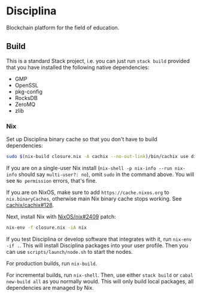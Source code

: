 # Disciplina

Blockchain platform for the field of education.

## Build

This is a standard Stack project, i.e. you can just run `stack build` provided
that you have installed the following native dependencies:

- GMP
- OpenSSL
- pkg-config
- RocksDB
- ZeroMQ
- zlib

### Nix

Set up Disciplina binary cache so that you don't have to build dependencies:

```sh
sudo $(nix-build closure.nix -A cachix --no-out-link)/bin/cachix use disciplina
```

If you are on a single-user Nix install (`nix-shell -p nix-info --run nix-info`
should say `multi-user?: no`), omit `sudo` in the command above. You will see
`No permission` errors, that's fine.

If you are on NixOS, make sure to add `https://cache.nixos.org` to `nix.binaryCaches`,
otherwise main Nix binary cache stops working. See [cachix/cachix#128][].

[cachix/cachix#128]: https://github.com/cachix/cachix/pull/128

Next, install Nix with [NixOS/nix#2409][] patch:

```sh
nix-env -f closure.nix -iA nix
```

[Nix]: https://nixos.org/nix/
[NixOS/nix#2409]: https://github.com/NixOS/nix/pull/2409

If you test Disciplina or develop software that integrates with it, run
`nix-env -if .`. This will install Disciplina packages into your user profile.
Then you can use `scripts/launch/node.sh` to start the nodes.

For production builds, run `nix-build`.

For incremental builds, run `nix-shell`. Then, use either `stack build` or
`cabal new-build all` as you normally would. This will only build local packages,
all dependencies are managed by Nix.
